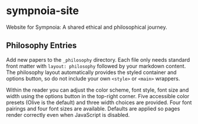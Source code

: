 # sympnoia-site
Website for Sympnoia: A shared ethical and philosophical journey.

## Philosophy Entries

Add new papers to the `_philosophy` directory. Each file only needs standard front matter with `layout: philosophy` followed by your markdown content. The philosophy layout automatically provides the styled container and options button, so do not include your own `<style>` or `<main>` wrappers.

Within the reader you can adjust the color scheme, font style, font size and width using the options
button in the top-right corner. Five accessible color presets (Olive is the default) and three width
choices are provided. Four font pairings and four font sizes are available. Defaults are applied so pages render correctly even when
JavaScript is disabled.
